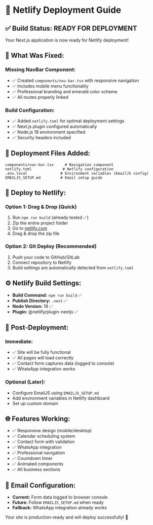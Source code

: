 # 🚀 Netlify Deployment Guide

## ✅ Build Status: READY FOR DEPLOYMENT

Your Next.js application is now ready for Netlify deployment!

## 🔧 What Was Fixed:

### **Missing NavBar Component:**
- ✅ Created `components/nav-bar.tsx` with responsive navigation
- ✅ Includes mobile menu functionality
- ✅ Professional branding and emerald color scheme
- ✅ All routes properly linked

### **Build Configuration:**
- ✅ Added `netlify.toml` for optimal deployment settings
- ✅ Next.js plugin configured automatically
- ✅ Node.js 18 environment specified
- ✅ Security headers included

## 📁 Deployment Files Added:
```
components/nav-bar.tsx     # Navigation component
netlify.toml              # Netlify configuration
.env.local               # Environment variables (EmailJS config)
EMAILJS_SETUP.md         # Email setup guide
```

## 🚀 Deploy to Netlify:

### **Option 1: Drag & Drop (Quick)**
1. Run `npm run build` (already tested ✅)
2. Zip the entire project folder
3. Go to [netlify.com](https://netlify.com)
4. Drag & drop the zip file

### **Option 2: Git Deploy (Recommended)**
1. Push your code to GitHub/GitLab
2. Connect repository to Netlify
3. Build settings are automatically detected from `netlify.toml`

## ⚙️ Netlify Build Settings:
- **Build Command:** `npm run build` ✅
- **Publish Directory:** `.next` ✅
- **Node Version:** 18 ✅
- **Plugin:** @netlify/plugin-nextjs ✅

## 🔧 Post-Deployment:

### **Immediate:**
- ✅ Site will be fully functional
- ✅ All pages will load correctly
- ✅ Contact form captures data (logged to console)
- ✅ WhatsApp integration works

### **Optional (Later):**
- Configure EmailJS using `EMAILJS_SETUP.md`
- Add environment variables in Netlify dashboard
- Set up custom domain

## 🌐 Features Working:
- ✅ Responsive design (mobile/desktop)
- ✅ Calendar scheduling system
- ✅ Contact form with validation
- ✅ WhatsApp integration
- ✅ Professional navigation
- ✅ Countdown timer
- ✅ Animated components
- ✅ All business sections

## 📧 Email Configuration:
- **Current:** Form data logged to browser console
- **Future:** Follow `EMAILJS_SETUP.md` when ready
- **Fallback:** WhatsApp integration already works

Your site is production-ready and will deploy successfully! 🎉